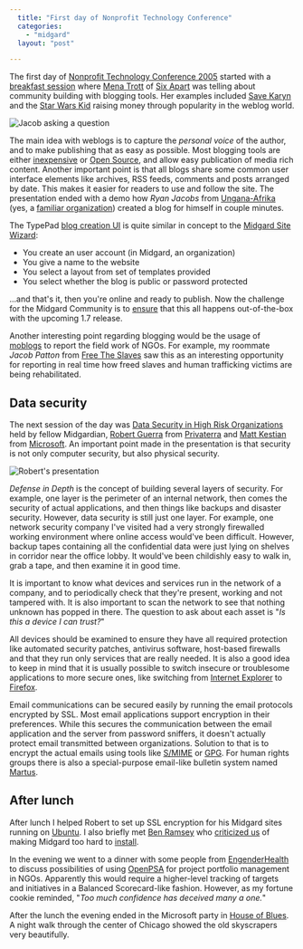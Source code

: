 ```yaml
---
  title: "First day of Nonprofit Technology Conference"
  categories: 
    - "midgard"
  layout: "post"

---
```

The first day of [Nonprofit Technology Conference 2005][0] started with a [breakfast session][5] where [Mena Trott][1] of [Six Apart][2] was telling about community building with blogging tools. Her examples included [Save Karyn][3] and the [Star Wars Kid][4] raising money through popularity in the weblog world.

![Jacob asking a question][18]

The main idea with weblogs is to capture the _personal voice_ of the author, and to make publishing that as easy as possible. Most blogging tools are either [inexpensive][6] or [Open Source][7], and allow easy publication of media rich content. Another important point is that all blogs share some common user interface elements like archives, RSS feeds, comments and posts arranged by date. This makes it easier for readers to use and follow the site. The presentation ended with a demo how _Ryan Jacobs_ from [Ungana-Afrika][8] (yes, a [familiar organization][11]) created a blog for himself in couple minutes.

The TypePad [blog creation UI][24] is quite similar in concept to the [Midgard Site Wizard][9]:

- You create an user account (in Midgard, an organization)
- You give a name to the website
- You select a layout from set of templates provided
- You select whether the blog is public or password protected

...and that's it, then you're online and ready to publish. Now the challenge for the Midgard Community is to [ensure][10] that this all happens out-of-the-box with the upcoming 1.7 release.

Another interesting point regarding blogging would be the usage of [moblogs][12] to report the field work of NGOs. For example, my roommate _Jacob Patton_ from [Free The Slaves][13] saw this as an interesting opportunity for reporting in real time how freed slaves and human trafficking victims are being rehabilitated.

## Data security

The next session of the day was [Data Security in High Risk Organizations][14] held by fellow Midgardian, [Robert Guerra][15] from [Privaterra][16] and [Matt Kestian][25] from [Microsoft][26]. An important point made in the presentation is that security is not only computer security, but also physical security.

![Robert's presentation][17]

_Defense in Depth_ is the concept of building several layers of security. For example, one layer is the perimeter of an internal network, then comes the security of actual applications, and then things like backups and disaster security. However, data security is still just one layer. For example, one network security company I've visited had a very strongly firewalled working environment where online access would've been difficult. However, backup tapes containing all the confidential data were just lying on shelves in corridor near the office lobby. It would've been childishly easy to walk in, grab a tape, and then examine it in good time.

It is important to know what devices and services run in the network of a company, and to periodically check that they're present, working and not tampered with. It is also important to scan the network to see that nothing unknown has popped in there. The question to ask about each asset is "_Is this a device I can trust?_"

All devices should be examined to ensure they have all required protection like automated security patches, antivirus software, host-based firewalls and that they run only services that are really needed. It is also a good idea to keep in mind that it is usually possible to switch insecure or troublesome applications to more secure ones, like switching from [Internet Explorer][20] to [Firefox][19].

Email communications can be secured easily by running the email protocols encrypted by SSL. Most email applications support encryption in their preferences. While this secures the communication between the email application and the server from password sniffers, it doesn't actually protect email transmitted between organizations. Solution to that is to encrypt the actual emails using tools like [S/MIME][21] or [GPG][22]. For human rights groups there is also a special-purpose email-like bulletin system named [Martus][23].

## After lunch

After lunch I helped Robert to set up SSL encryption for his Midgard sites running on [Ubuntu][27]. I also briefly met [Ben Ramsey][31] who [criticized us][32] of making Midgard too hard to [install][33].

In the evening we went to a dinner with some people from [EngenderHealth][28] to discuss possibilities of using [OpenPSA][29] for project portfolio management in NGOs. Apparently this would require a higher-level tracking of targets and initiatives in a Balanced Scorecard-like fashion. However, as my fortune cookie reminded, "_Too much confidence has deceived many a one._"

After the lunch the evening ended in the Microsoft party in [House of Blues][30]. A night walk through the center of Chicago showed the old skyscrapers very beautifully.

[0]: http://www.nten.org/ntc
[1]: http://mena.typepad.com/
[2]: http://www.sixapart.com/
[3]: http://www.savekaryn.com/
[4]: http://www.screamingpickle.com/members/StarWarsKid/
[5]: http://www.nten.org/ntc-2005-trott
[6]: http://www.typepad.com/
[7]: http://wordpress.org/
[8]: http://www.ungana-afrika.org/
[9]: http://bergie.iki.fi/blog/site_creation_wizard_runs/
[10]: http://permalink.gmane.org/gmane.comp.web.midgard.devel/5228
[11]: http://www.nemein.com/en/news/press/2004-02-11-000.html
[12]: http://en.wikipedia.org/wiki/Moblog
[13]: http://www.freetheslaves.net/home.php
[14]: http://www.nten.org/ntc-2005-datasec
[15]: http://www.privaterra.org/blog-rg/
[16]: http://www.privaterra.org/
[17]: http://bergie.iki.fi/midcom-serveattachmentguid-ddbd3f5ad3f5d15b1071859677bcda39/rguerra-scaled.jpg
[18]: http://bergie.iki.fi/midcom-serveattachmentguid-31a230f04a901c1745ca30e7b177e0bc/jacob-breakfast-scaled.jpg
[19]: http://www.mozilla.org/products/firefox/
[20]: http://www.microsoft.com/windows/ie/default.mspx
[21]: http://www.imc.org/smime-pgpmime.html
[22]: http://www.gnupg.org/
[23]: http://www.martus.org/
[24]: http://help.typepad.com/weblogs/intro.html#creating_a_new_weblog
[25]: http://www.net.ohio-state.edu/security/bios/matt-kestian.shtml
[26]: http://www.microsoft.com/
[27]: http://www.ubuntulinux.org/
[28]: http://www.engenderhealth.org/
[29]: http://www.openpsa.org/
[30]: http://www.hob.com/venues/clubvenues/chicago/
[31]: http://benramsey.com/
[32]: http://benramsey.com/2005/03/24/name-dropping-at-the-ntc/
[33]: http://www.midgard-project.org/documentation/installation/